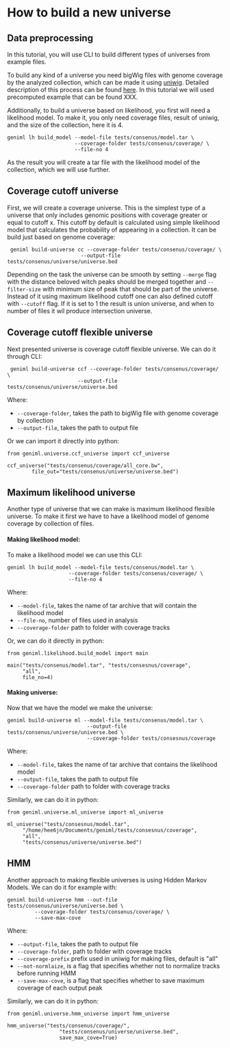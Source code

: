 # How to build a new universe

## Data preprocessing
In this tutorial, you will use CLI to build different types of universes from example files.

To build any kind of a universe you need bigWig files with genome coverage by the analyzed collection, which can be made it using [uniwig](https://github.com/databio/uniwig). Detailed description of this process can be found [here](https://github.com/databio/uniwig). In this tutorial we will used precomputed example that can be found XXX. 

Additionally, to build a universe based on likelihood, you first will need a likelihood model. To make it, you only need coverage files, result of uniwig, and the size of the collection, here it is 4. 

```
geniml lh build_model --model-file tests/consenus/model.tar \
                      --coverage-folder tests/consenus/coverage/ \
                      --file-no 4 
```

As the result you will create a tar file with the likelihood model of the collection, which we will use further. 


## Coverage cutoff universe

First, we will create a coverage universe. This is the simplest type of a universe that only includes genomic positions with coverage greater or equal to cutoff x. This cutoff by default is calculated using simple likelihood model that calculates the probability of appearing in a collection. It can be build just based on genome coverage:

```console
 geniml build-universe cc --coverage-folder tests/consenus/coverage/ \
                        --output-file tests/consenus/universe/universe.bed

```  

Depending on the task the universe can be smooth by setting `--merge` 
flag with the distance beloved witch peaks should be merged together and 
`--filter-size` with minimum size of peak that should be part of the universe. Instead of it using maximum likelihood cutoff one can also defined cutoff with `--cutoff` flag. If it is set to 1 the result is union universe, and when to number of files it wil produce intersection universe.

## Coverage cutoff flexible universe
Next presented universe is coverage cutoff flexible universe. We can do it through CLI:

```
 geniml build-universe ccf --coverage-folder tests/consenus/coverage/ \
                       --output-file tests/consenus/universe/universe.bed

```  

Where:

- `--coverage-folder`, takes the path to bigWig file with genome coverage by collection 
- `--output-file`, takes the path to output file 

Or we can import it directly into python:
```
from geniml.universe.ccf_universe import ccf_universe

ccf_universe("tests/consenus/coverage/all_core.bw",
        file_out="tests/consenus/universe/universe.bed")
```

## Maximum likelihood universe
Another type of universe that we can make is maximum likelihood flexible universe. To make it first we have to have a likelihood model of genome coverage by collection of files.

#### Making likelihood model:
To make a likelihood model we can use this CLI:

```
geniml lh build_model --model-file tests/consenus/model.tar \
                    --coverage-folder tests/consenus/coverage/ \
                    --file-no 4 
```

Where:

- `--model-file`, takes the name of tar archive that will contain the likelihood model
- `--file-no`, number of files used in analysis
- `--coverage-folder` path to folder with coverage tracks

Or, we can do it directly in python:

```
from geniml.likelihood.build_model import main

main("tests/consenus/model.tar", "tests/consesnus/coverage",
     "all",
     file_no=4)
```

#### Making universe:
Now that we have the model we make the universe:

```
geniml build-universe ml --model-file tests/consenus/model.tar \
                          --output-file tests/consenus/universe/universe.bed \
                          --coverage-folder tests/consesnus/coverage
```

Where:

- `--model-file`, takes the name of tar archive that contains the likelihood model
- `--output-file`, takes the path to output file 
- `--coverage-folder` path to folder with coverage tracks

Similarly, we can do it in python:

```
from geniml.universe.ml_universe import ml_universe

ml_universe("tests/consesnus/model.tar",
     "/home/hee6jn/Documents/geniml/tests/consesnus/coverage",
     "all",
     "tests/consenus/universe/universe.bed")
```

## HMM 
Another approach to making flexible universes is using Hidden Markov Models.
We can do it for example with:

```
geniml build-universe hmm --out-file tests/consenus/universe/universe.bed \
         --coverage-folder tests/consenus/coverage/ \
         --save-max-cove
```

Where:

- `--output-file`, takes the path to output file 
- `--coverage-folder`, path to folder with coverage tracks
- `--coverage-prefix` prefix used in uniwig for making files, default is "all"
- `--not-normlaize`, is a flag that specifies whether not to normalize tracks before running HMM
- `--save-max-cove`,  is a flag that specifies whether to save maximum coverage of each output peak

Similarly, we can do it in python:

```
from geniml.universe.hmm_universe import hmm_universe

hmm_universe("tests/consenus/coverage/",
                 "tests/consenus/universe/universe.bed",
                 save_max_cove=True)
```